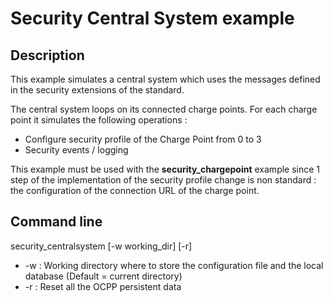 # Security Central System example

## Description

This example simulates a central system which uses the messages defined in the security extensions of the standard.

The central system loops on its connected charge points. For each charge point it simulates the following operations :

* Configure security profile of the Charge Point from 0 to 3
* Security events / logging

This example must be used with the **security_chargepoint** example since 1 step of the implementation of the security profile change is non standard : the configuration of the connection URL of the charge point.

## Command line

security_centralsystem [-w working_dir] [-r]

* -w : Working directory where to store the configuration file and the local database (Default = current directory)
* -r : Reset all the OCPP persistent data
